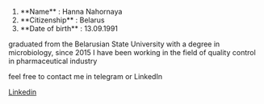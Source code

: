 <ol>
  <li> **Name** : Hanna Nahornaya </li>
  <li> **Citizenship** : Belarus </li>
  <li> **Date of birth** : 13.09.1991 </li>
  </ol>
  <p>graduated from the Belarusian State University with a degree in microbiology, since 2015 I have been working in the field of quality control in pharmaceutical industry</p>
  <p>feel free to contact me in telegram or LinkedIn </p>
  <a href = "//https://www.linkedin.com/in/anna-nagornaya-a1b930107/">Linkedin</a>
